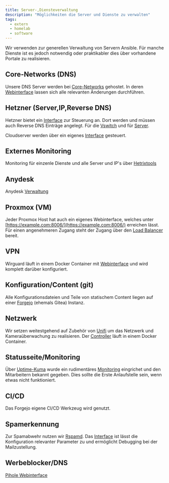 ```yaml
---
title: Server-,Diensteverwaltung
description: "Möglichkeiten die Server und Dienste zu verwalten"
tags:
  - extern
  - homelab
  - software
---
```


Wir verwenden zur generellen Verwaltung von Servern Ansible. Für manche Dienste
ist es jedoch notwendig oder praktikabler dies über vorhandene Portale zu
realisieren.

## Core-Networks (DNS)

Unsere DNS Server werden bei [Core-Networks](https://www.core-networks.de)
gehostet. In deren [Webinterface](https://iface.core-networks.de) lassen sich
alle relevanten Änderungen durchführen.

## Hetzner (Server,IP,Reverse DNS)

Hetzner bietet ein [Interface](https://robot.hetzner.com) zur Steuerung an. Dort
werden und müssen auch Reverse DNS Einträge angelegt. Für die
[Vswitch](https://robot.hetzner.com/vswitch/index) und für
[Server](https://robot.hetzner.com/server).

Cloudserver werden über ein eigenes
[Interface](https://console.hetzner.cloud/projects) gesteuert.

## Externes Monitoring

Monitoring für einzenle Dienste und alle Server und IP's über
[Hetrixtools](https://hetrixtools.com)

## Anydesk

Anydesk [Verwaltung](https://my.anydesk.com/login)

## Proxmox (VM)

Jeder Proxmox Host hat auch ein eigenes Webinterface, welches unter [https://example.com:8006/](https://example.com:8006/) erreichen lässt. Für einen angenehmeren Zugang steht der Zugang über den [Load Balancer](https://pve.zyria.de/) bereit.

## VPN

Wirguard läuft in einem Docker Container mit [Webinterface](https://vpn.zyria.de)
und wird komplett darüber konfiguriert.

## Konfiguration/Content (git)

Alle Konfigurationsdateien und Teile von statischem Content liegen auf einer
[Forgejo](https://git.zyria.de/) (ehemals Gitea) Instanz.

## Netzwerk

Wir setzen weitestgehend auf Zubehör von [Unifi](https://www.ui.com) um das
Netzwerk und Kameraüberwachung zu realisieren. Der
[Controller](unifi.zyria.de) läuft in einem Docker Container.

## Statusseite/Monitoring

Über [Uptime-Kuma](https://github.com/louislam/uptime-kuma) wurde ein
rudimentäres [Monitoring](https://status.zyria.de/dashboard) eingrichet
und den Mitarbeitern bekannt gegeben. Dies sollte die Erste Anlaufstelle sein,
wenn etwas nicht funktioniert.

## CI/CD

Das Forgejo eigene CI/CD Werkzeug wird genutzt.

## Spamerkennung

Zur Spamabwehr nutzen wir [Rspamd](https://rspamd.com). Das [Interface](https://rspamd.zyria.de/) ist lässt die Konfiguration relevanter Parameter zu und ermöglicht Debugging bei der Mailzustellung.

## Werbeblocker/DNS

[Pihole Webinterface](https://pihole.zyria.de/admin/)

